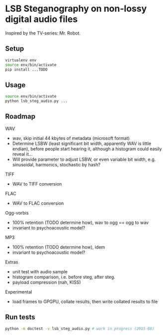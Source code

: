 LSB Steganography on non-lossy digital audio files
==================================================

Inspired by the TV-series: Mr. Robot.

Setup
-----

```bash
virtualenv env
source env/bin/activate
pip install ...TODO
```

Usage
-----

```bash
source env/bin/activate
python lsb_steg_audio.py ...
```

Roadmap
-------

WAV
* wav, skip initial 44 kbytes of metadata (microsoft format)
* Determine LSBW (least significant bit width, apparently WAV is little endian), before people start hearing it, although a histogram could easily reveal it...
* Will provide parameter to adjust LSBW, or even variable bit width, e.g. sinusoidal, harmonics, stochastic by hash?


TIFF
* WAV to TIFF conversion

FLAC
* WAV to FLAC conversion

Ogg-vorbis
* 100% retention (TODO determine how), wav to ogg == ogg to wav
* invariant to psychoacoustic model?

MP3
* 100% retention (TODO determine how), idem
* invariant to psychoacoustic model?

Extras
* unit test with audio sample
* histogram comparison, i.e. before steg, after steg.
* payload compression (nah, KISS)

Experimental
* load frames to GPGPU, collate results, then write collated results to file

Run tests
---------
```bash
python -m doctest -v lsb_steg_audio.py # work in progress (2015-08)
```
